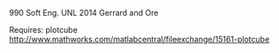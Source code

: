 990 Soft Eng. UNL 2014
Gerrard and Ore

Requires: plotcube
http://www.mathworks.com/matlabcentral/fileexchange/15161-plotcube
